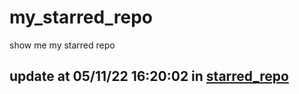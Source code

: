 # my_starred_repo
show me my starred repo

update at 05/11/22 16:20:02 in [starred_repo](./index.html)
---

